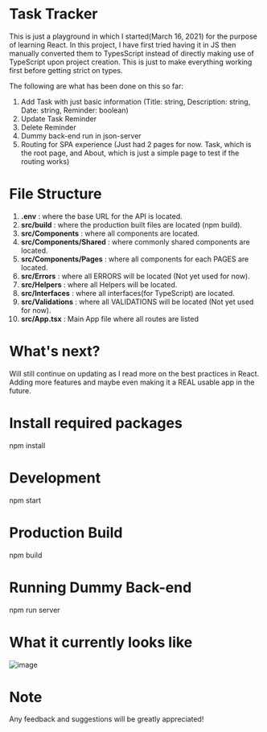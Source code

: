 # Task Tracker
This is just a playground in which I started(March 16, 2021) for the purpose of learning React.
In this project, I have first tried having it in JS then manually converted them to TypesScript instead of directly making use of TypeScript upon project creation. This is just to make everything working first before getting strict on types.

The following are what has been done on this so far:
1. Add Task with just basic information (Title: string, Description: string, Date: string, Reminder: boolean)
2. Update Task Reminder
3. Delete Reminder
4. Dummy back-end run in json-server
5. Routing for SPA experience (Just had 2 pages for now. Task, which is the root page, and About, which is just a simple page to test if the routing works)

# File Structure
1. **.env** : where the base URL for the API is located.
2. **src/build** : where the production built files are located (npm build).
3. **src/Components** : where all components are located.
4. **src/Components/Shared** : where commonly shared components are located.
5. **src/Components/Pages** : where all components for each PAGES are located.
6. **src/Errors** : where all ERRORS will be located (Not yet used for now).
7. **src/Helpers** : where all Helpers will be located.
8. **src/Interfaces** : where all interfaces(for TypeScript) are located.
11. **src/Validations** : where all VALIDATIONS will be located (Not yet used for now).
12. **src/App.tsx** : Main App file where all routes are listed

# What's next?
Will still continue on updating as I read more on the best practices in React. Adding more features and maybe even making it a REAL usable app in the future.

# Install required packages
npm install

# Development
npm start

# Production Build
npm build

# Running Dummy Back-end
npm run server

# What it currently looks like
![image](https://user-images.githubusercontent.com/64432607/111311012-f275a500-861a-11eb-84cf-b75c584d1be5.png)

# Note
Any feedback and suggestions will be greatly appreciated!
